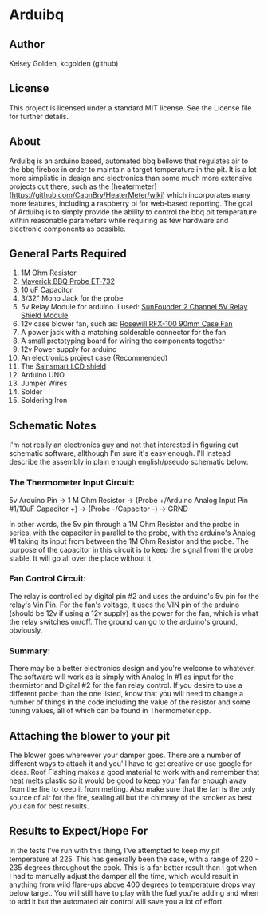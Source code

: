 Arduibq
=======

Author
------

Kelsey Golden, kcgolden (github)

License
-------

This project is licensed under a standard MIT license. See the License file for further details.

About
-----

Arduibq is an arduino based, automated bbq bellows that regulates air to the bbq firebox in order to maintain a target temperature in the pit. It is a lot more simplistic in design and electronics than some much more extensive projects out there, such as the [heatermeter] (https://github.com/CapnBry/HeaterMeter/wiki) which incorporates many more features, including a raspberry pi for web-based reporting. The goal of Arduibq is to simply provide the ability to control the bbq pit temperature within reasonable parameters while requiring as few hardware and electronic components as possible.

General Parts Required
----------------------

  1. 1M Ohm Resistor
  2. [Maverick BBQ Probe ET-732](http://www.amazon.com/Maverick-ET732-Replacement-Chamber-Probe/dp/B006XLWL7K/ref=sr_1_4?ie=UTF8&qid=1389661984&sr=8-4&keywords=ET-732)
  3. 10 uF Capacitor
  4. 3/32" Mono Jack for the probe
  5. 5v Relay Module for arduino. I used: [SunFounder 2 Channel 5V Relay Shield Module](http://www.amazon.com/gp/product/B00E0NTPP4/ref=oh_details_o01_s00_i01?ie=UTF8&psc=1)
  6. 12v case blower fan, such as: [Rosewill RFX-100 90mm Case Fan](http://www.amazon.com/gp/product/B00552Q7SC/ref=oh_details_o08_s00_i00?ie=UTF8&psc=1)
  7. A power jack with a matching solderable connector for the fan
  8. A small prototyping board for wiring the components together
  9. 12v Power supply for arduino
  10. An electronics project case (Recommended)
  11. The [Sainsmart LCD shield](http://www.amazon.com/SainSmart-Keypad-Arduino-Mega2560-Duemilanove/dp/B006OVYI1G)
  12. Arduino UNO
  13. Jumper Wires
  14. Solder
  15. Soldering Iron
  
Schematic Notes
---------------

I'm not really an electronics guy and not that interested in figuring out schematic software, allthough I'm sure it's easy enough. I'll instead describe the assembly in plain enough english/pseudo schematic below:

### The Thermometer Input Circuit:
5v Arduino Pin -> 1 M Ohm Resistor -> (Probe +/Arduino Analog Input Pin #1/10uF Capacitor +) -> (Probe -/Capacitor -) -> GRND

In other words, the 5v pin through a 1M Ohm Resistor and the probe in series, with the capacitor in parallel to the probe, with the arduino's Analog #1 taking its input from between the 1M Ohm Resistor and the probe. The purpose of the capacitor in this circuit is to keep the signal from the probe stable. It will go all over the place without it.

### Fan Control Circuit:

The relay is controlled by digital pin #2 and uses the arduino's 5v pin for the relay's Vin Pin. For the fan's voltage, it uses the VIN pin of the arduino (should be 12v if using a 12v supply) as the power for the fan, which is what the relay switches on/off. The ground can go to the arduino's ground, obviously.

### Summary:

There may be a better electronics design and you're welcome to whatever. The software will work as is simply with Analog In #1 as input for the thermistor and Digital #2 for the fan relay control. If you desire to use a different probe than the one listed, know that you will need to change a number of things in the code including the value of the resistor and some tuning values, all of which can be found in Thermometer.cpp.

Attaching the blower to your pit
--------------------------------

The blower goes whereever your damper goes. There are a number of different ways to attach it and you'll have to get creative or use google for ideas. Roof Flashing makes a good material to work with and remember that heat melts plastic so it would be good to keep your fan far enough away from the fire to keep it from melting. Also make sure that the fan is the only source of air for the fire, sealing all but the chimney of the smoker as best you can for best results.

Results to Expect/Hope For
--------------------------

In the tests I've run with this thing, I've attempted to keep my pit temperature at 225. This has generally been the case, with a range of 220 - 235 degrees throughout the cook. This is a far better result than I got when I had to manually adjust the damper all the time, which would result in anything from wild flare-ups above 400 degrees to temperature drops way below target. You will still have to play with the fuel you're adding and when to add it but the automated air control will save you a lot of effort.
